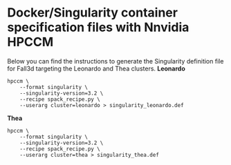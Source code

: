 # Docker/Singularity container specification files with Nnvidia HPCCM

Below you can find the instructions to generate the Singularity definition file for Fall3d targeting the Leonardo and Thea clusters.
**Leonardo**

```shell
hpccm \
    --format singularity \
    --singularity-version=3.2 \
    --recipe spack_recipe.py \
    --userarg cluster=leonardo > singularity_leonardo.def
```

**Thea**

```shell
hpccm \
    --format singularity \
    --singularity-version=3.2 \
    --recipe spack_recipe.py \
    --userarg cluster=thea > singularity_thea.def
```




